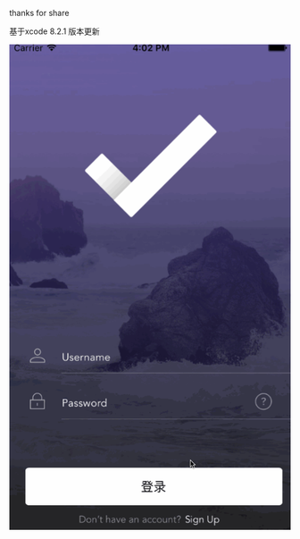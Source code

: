 thanks for share

基于xcode 8.2.1 版本更新

![image](https://github.com/ZHShare/AnimationButton/blob/master/anibutton.gif)
